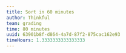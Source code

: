 ```yaml
---
title: Sort in 60 minutes
author: Thinkful
team: grading
time: 80 minutes
uuid: 63901b8f-d864-4a7d-87f2-875cac162e93
timeHours: 1.3333333333333333
---
```


<jupyter notebook-name="5.1.2 Sorting Algorithms" course-code="DSBC" />
